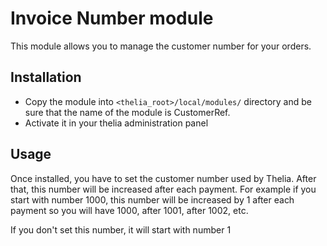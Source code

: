 # Invoice Number module

This module allows you to manage the customer number for your orders.

## Installation

* Copy the module into ```<thelia_root>/local/modules/``` directory and be sure that the name of the module is CustomerRef.
* Activate it in your thelia administration panel

## Usage

Once installed, you have to set the customer number used by Thelia. After that, this number will be increased after each payment. For example if you start with number 1000, this number will be increased by 1 after each payment so you will have 1000, after 1001, after 1002, etc.

If you don't set this number, it will start with number 1
